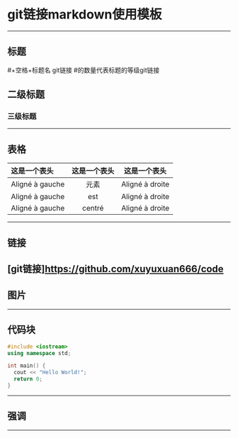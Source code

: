 git链接markdown使用模板
========================
-----------------------------------------
## **标题**
 #+空格+标题名
git链接
#的数量代表标题的等级git链接
## 二级标题
### 三级标题
----------------------------------------

## **表格**

| 这是一个表头       | 这是一个表头      | 这是一个表头         |
| :--------------- |:---------------:| :-----:            |
| Aligné à gauche  |    元素          |  Aligné à droite   |
| Aligné à gauche  | est             |   Aligné à droite  |
| Aligné à gauche  | centré          |    Aligné à droite |

-----------------------------------------

## **链接**
[git链接]<https://github.com/xuyuxuan666/code>
-----------------------------------------

## **图片**

-----------------------------------------

## **代码块**

```C++
#include <iostream>
using namespace std;

int main() {
  cout << "Hello World!";
  return 0;
}
```
-----------------------------------------

## **强调**

-----------------------------------------
